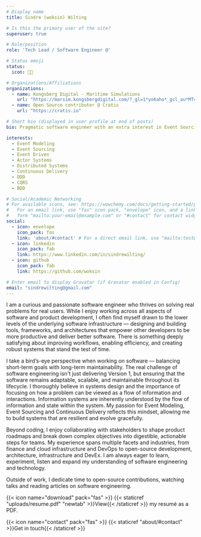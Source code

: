```yaml
---
# Display name
title: Sindre (woksin) Wilting

# Is this the primary user of the site?
superuser: true

# Role/position
role: 'Tech Lead / Software Engineer @'

# Status emoji
status:
  icon: 👨‍💻

# Organizations/Affiliations
organizations:
  - name: Kongsberg Digital - Maritime Simulations
    url: "https://marsim.kongsbergdigital.com/?_gl=1*yo6aho*_gcl_au*MTcyMDk4NDAzMC4xNzQwOTkzMDcw"
  - name: Open Source contributer @ Cratis
    url: "https://cratis.io"

# Short bio (displayed in user profile at end of posts)
bio: Pragmatic software engineer with an extra interest in Event Sourcing

interests:
  - Event Modeling
  - Event Sourcing
  - Event Driven
  - Actor Systems
  - Distributed Systems
  - Continuous Delivery
  - DDD
  - CQRS
  - BDD

# Social/Academic Networking
# For available icons, see: https://wowchemy.com/docs/getting-started/page-builder/#icons
#   For an email link, use "fas" icon pack, "envelope" icon, and a link in the
#   form "mailto:your-email@example.com" or "#contact" for contact widget.
social:
  - icon: envelope
    icon_pack: fas
    link: 'about/#contact' # For a direct email link, use "mailto:test@example.org".
  - icon: linkedin
    icon_pack: fab
    link: https://www.linkedin.com/in/sindrewilting/
  - icon: github
    icon_pack: fab
    link: https://github.com/woksin

# Enter email to display Gravatar (if Gravatar enabled in Config)
email: "sindrewilting@gmail.com"
---
```

I am a curious and passionate software engineer who thrives on solving real problems for real users. While I enjoy working across all aspects of software and product development, I often find myself drawn to the lower levels of the underlying software infrastructure — designing and building tools, frameworks, and architectures that empower other developers to be more productive and deliver better software. There is something deeply satisfying about improving workflows, enabling efficiency, and creating robust systems that stand the test of time.

I take a bird’s-eye perspective when working on software — balancing short-term goals with long-term maintainability. The real challenge of software engineering isn't just delivering Version 1, but ensuring that the software remains adaptable, scalable, and maintainable throughout its lifecycle. I thoroughly believe in systems design and the importance of focusing on how a problem can be viewed as a flow of information and interactions. Information systems are inherently understood by the flow of information and state within the system. My passion for Event Modeling, Event Sourcing and Continuous Delivery reflects this mindset, allowing me to build systems that are resilient and evolve gracefully.

Beyond coding, I enjoy collaborating with stakeholders to shape product roadmaps and break down complex objectives into digestible, actionable steps for teams. My experience spans multiple facets and industries, from finance and cloud infrastructure and DevOps to open-source development, architecture, infrastructure and DevEx. I am always eager to learn, experiment, listen and expand my understanding of software engineering and technology.

Outside of work, I dedicate time to open-source contributions, watching talks and reading articles on software engineering.

{{< icon name="download" pack="fas" >}} {{< staticref "uploads/resume.pdf" "newtab" >}}View{{< /staticref >}} my resumé as a PDF.

{{< icon name="contact" pack="fas" >}} {{< staticref "about/#contact" >}}Get in touch{{< /staticref >}}
